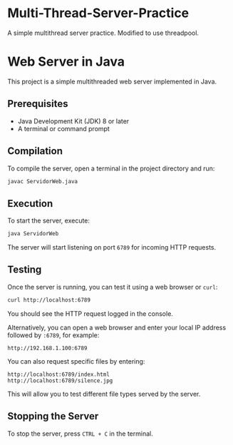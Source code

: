 # Multi-Thread-Server-Practice
A simple multithread server practice. Modified to use threadpool.


# Web Server in Java

This project is a simple multithreaded web server implemented in Java.

## Prerequisites

- Java Development Kit (JDK) 8 or later
- A terminal or command prompt

## Compilation

To compile the server, open a terminal in the project directory and run:

```sh
javac ServidorWeb.java
```

## Execution

To start the server, execute:

```sh
java ServidorWeb
```

The server will start listening on port `6789` for incoming HTTP requests.

## Testing

Once the server is running, you can test it using a web browser or `curl`:

```sh
curl http://localhost:6789
```

You should see the HTTP request logged in the console.

Alternatively, you can open a web browser and enter your local IP address followed by `:6789`, for example:

```
http://192.168.1.100:6789
```

You can also request specific files by entering:

```
http://localhost:6789/index.html
http://localhost:6789/silence.jpg
```

This will allow you to test different file types served by the server.

## Stopping the Server

To stop the server, press `CTRL + C` in the terminal.



